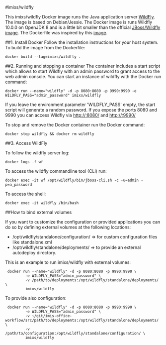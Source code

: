 #imixs/wildfly


This imixs/wildfly Docker image runs the Java application server [WildFly](http://www.wildfly.org). The image is based on Debian/Jessie. 
The Docker image is runs Wildfly 10.0.0 on OpenJDK 8 and is a little bit smaller than the official [JBoss/Wildfly image](https://hub.docker.com/r/jboss/wildfly/). 
The Dockerfile was inspired by this [image](https://hub.docker.com/r/piegsaj/wildfly/).


##1. Install Docker
Follow the installation instructions for your host system.
To build the image from the Dockerfile: 

    docker build --tag=imixs/wildfly .

##2. Running and stopping a container
The container includes a start script which allows to start Wildfly with an admin password to grant access to the web admin console. You can start an instance of wildfly with the Docker run command:

    docker run --name="wildfly" -d -p 8080:8080 -p 9990:9990 -e WILDFLY_PASS="admin_password" imixs/wildfly

If you leave the environment parameter 'WILDFLY_PASS' empty, the start script will generate a random password. 
If you expose the ports 8080 and 9990 you can access Wildfly via [http://<host-ip>:8080/](http://localhost:8080) and [http://<host-ip>:9990/](http://localhost:9990)

To stop and remove the Docker container run the Docker command: 

    docker stop wildfly && docker rm wildfly

##3. Access WildFly

To follow the wildfly server log: 

    docker logs -f wf

To access the wildfly commandline tool (CLI) run: 

    docker exec -it wf /opt/wildfly/bin/jboss-cli.sh -c -u=admin -p=a_password


To access the shell: 

    docker exec -it wildfly /bin/bash	
	
##How to bind external volumes

If you want to customize the configuration or provided applications you can do so by defining external volumes at the following locations:

* /opt/wildfly/standalone/configuration/  => for custom configuration files like standalone.xml
* /opt/wildfly/standalone/deployments/ => to provide an external autodeploy directory. 

This is an example to run imixs/wildfly with external volumes:

     docker run --name="wildfly" -d -p 8080:8080 -p 9990:9990 \
             -e WILDFLY_PASS="admin_password" \
             -v /path/to/deployments:/opt/wildfly/standalone/deployments/ \
             imixs/wildfly

To provide also configuration:


     docker run --name="wildfly" -d -p 8080:8080 -p 9990:9990 \
             -e WILDFLY_PASS="admin_password" \
             -v ~/git/imis-office-workflow/src/path/to/deployments:/opt/wildfly/standalone/deployments/ \
             -v /path/to/configuration:/opt/wildfly/standalone/configuration/ \
             imixs/wildfly

